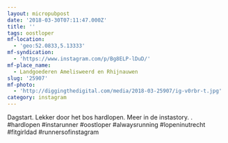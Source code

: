 ```yaml
---
layout: micropubpost
date: '2018-03-30T07:11:47.000Z'
title: ''
tags: oostloper
mf-location:
  - 'geo:52.0833,5.13333'
mf-syndication:
  - 'https://www.instagram.com/p/Bg8ELP-lDuD/'
mf-place_name:
  - Landgoederen Amelisweerd en Rhijnauwen
slug: '25907'
mf-photo:
  - 'http://diggingthedigital.com/media/2018-03-25907/ig-v0rbr-t.jpg'
category: instagram
---
```

Dagstart. Lekker door het bos hardlopen. Meer in de instastory. .
#hardlopen #instarunner #oostloper #alwaysrunning #lopeninutrecht #fitgirldad #runnersofinstagram

